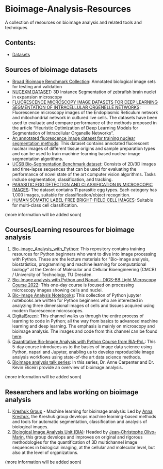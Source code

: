 # Bioimage-Analysis-Resources
A collection of resources on bioimage analysis and related tools and techniques.

## Contents:
- [Datasets](#sources-of-bioimage-datasets)
## Sources of bioimage datasets

- [Broad Bioimage Benchmark Collection](https://bbbc.broadinstitute.org/image_sets): Annotated biological image sets for testing and validation
- [NUCEXM DATASET](https://ieee-dataport.org/documents/nucexm-dataset-nuclei-segmentation-expansion-microscopy): 3D Instance Segmentation of zebrafish brain nuclei in expansion microscopy
- [FLUORESCENCE MICROSCOPY IMAGE DATASETS FOR DEEP LEARNING SEGMENTATION OF INTRACELLULAR ORGENELLE NETWORKS](https://ieee-dataport.org/documents/fluorescence-microscopy-image-datasets-deep-learning-segmentation-intracellular-orgenelle): Fluorescence microscopy images of the Endoplasmic Reticulum network and mitochondrial network in cultured live cells. The datasets have been used to evaluate and compare performance of the methods proposed in the article “Heuristic Optimization of Deep Learning Models for Segmentation of Intracellular Organelle Networks”.
- [An annotated fluorescence image dataset for training nuclear segmentation methods](https://www.ebi.ac.uk/biostudies/studies/S-BSST265): This dataset contains annotated fluorescent nuclear images of different tissue origins and sample preparation types and can be used to train machine-learning based nuclear image segmentation algorithms.
- [UCSB Bio-Segmentation Benchmark dataset](https://bioimage.ucsb.edu/research/bio-segmentation): Consists of 2D/3D images and time-lapse sequences that can be used for evaluating the performance of novel state of the art computer vision algorithms. Tasks include segmentation, classification, and tracking.
- [PARASITIC EGG DETECTION AND CLASSIFICATION IN MICROSCOPIC IMAGES](https://ieee-dataport.org/competitions/parasitic-egg-detection-and-classification-microscopic-images): The dataset contains 11 parasitic egg types. Each category has 1,000 images, suitable for classification/object recognition.
- [HUMAN SOMATIC LABEL-FREE BRIGHT-FIELD CELL IMAGES](https://ieee-dataport.org/documents/human-somatic-label-free-bright-field-cell-images): Suitable for multi-class cell classification.

(more information will be added soon)

## Courses/Learning resources for bioimage analysis

1. [Bio-image_Analysis_with_Python](https://github.com/BiAPoL/Bio-image_Analysis_with_Python): This repository contains training resources for Python beginners who want to dive into image processing with Python. These are the lecture materials for "Bio-image analysis, biostatistics, programming and machine learning for computational biology" at the Center of Molecular and Cellular Bioengineering (CMCB) / University of Technology, TU Dresden.
2. [Bio-Image analysis with Python and Napari - DIGS-BB Light Microscopy Course 2022](https://biapol.github.io/DIGS-BB_LM_Course_Bio-Image_Analysis_2022/intro.html): This one-day course is focused on processing microscopy images showing cells and nuclei.
3. [Bio-image Analysis Notebooks](https://haesleinhuepf.github.io/BioImageAnalysisNotebooks/intro.html): This collection of Python jupyter notebooks are written for Python beginners who are interested in analyzing three dimensional images of cells and tissues acquired using modern fluorescence microscopes.
4. [DigitalSreeni](https://www.youtube.com/digitalsreeni): This channel walks us through the entire process of learning to code in Python; all the way from basics to advanced machine learning and deep learning. The emphasis is mainly on microscopy and bioimage analysis. The images and code from this channel can be found [here](https://github.com/bnsreenu/python_for_microscopists).
5. [Quantitative Bio-Image Analysis with Python Course from BiA-PoL](https://github.com/BiAPoL/Quantitative_Bio_Image_Analysis_with_Python_2022): This 5-day course introduces us to the basics of image data science using Python, napari and Jupyter, enabling us to develop reproducible image analysis workflows using state-of-the art data science methods.
6. [Bioimage analysis talk series](https://www.ibiology.org/techniques/bioimage-analysis/): In this series, Dr. Anne Carpenter and Dr. Kevin Eliceiri provide an overview of bioimage analysis.

(more information will be added soon)

## Researchers and labs working on bioimage analysis

1. [Kreshuk Group](https://www.embl.org/groups/kreshuk/) - Machine learning for bioimage analysis: Led by [Anna Kreshuk](https://www.embl.org/people/person/f6c69f1e5895edd0a5b4577c1c21312c37abad3b950b90f2edba134b1bf45e06/), the Kreshuk group develops machine learning-based methods and tools for automatic segmentation, classification and analysis of biological images.
2. [Biological Image Analysis Unit (BIA)](https://research.pasteur.fr/en/team/bioimage-analysis/): Headed by [Jean-Christophe Olivo-Marin](https://research.pasteur.fr/en/member/jean-christophe-olivo-marin/), this group develops and improves on original and rigorous methodologies for the quantification of 3D multichannel image sequences in biological imaging, at the cellular and molecular level, but also at the level of organizations.

(more information will be added soon)
